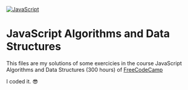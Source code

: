 [![JavaScript](https://img.shields.io/badge/JavaScript-F2BB19)](https://www.javascript.com/)
# JavaScript Algorithms and Data Structures
This files are my solutions of some exercicies in the course JavaScript Algorithms and Data Structures (300 hours) of [FreeCodeCamp](https://www.freecodecamp.org/)

I coded it. 😎
